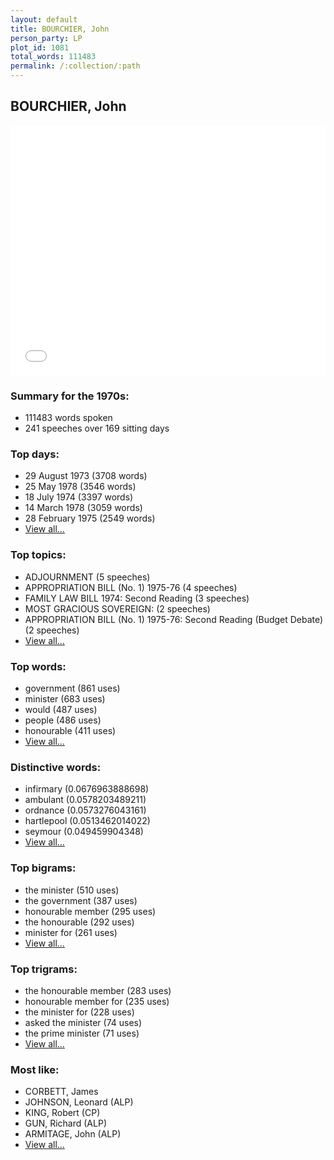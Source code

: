 ```yaml
---
layout: default
title: BOURCHIER, John
person_party: LP
plot_id: 1081
total_words: 111483
permalink: /:collection/:path
---
```


## BOURCHIER, John

<iframe width="100%" height="400" frameborder="0" scrolling="no" src="//plot.ly/~wragge/1081.embed"></iframe>


### Summary for the 1970s:

* 111483 words spoken
* 241 speeches over 169 sitting days


### Top days:

* 29 August 1973 (3708 words)
* 25 May 1978 (3546 words)
* 18 July 1974 (3397 words)
* 14 March 1978 (3059 words)
* 28 February 1975 (2549 words)
* [View all...](days/)


### Top topics:

* ADJOURNMENT (5 speeches)
* APPROPRIATION BILL (No. 1) 1975-76 (4 speeches)
* FAMILY LAW BILL 1974: Second Reading (3 speeches)
* MOST GRACIOUS SOVEREIGN: (2 speeches)
* APPROPRIATION BILL (No. 1) 1975-76: Second Reading (Budget Debate) (2 speeches)
* [View all...](topics/)


### Top words:

* government (861 uses)
* minister (683 uses)
* would (487 uses)
* people (486 uses)
* honourable (411 uses)
* [View all...](words/)


### Distinctive words:

* infirmary (0.0676963888698)
* ambulant (0.0578203489211)
* ordnance (0.0573276043161)
* hartlepool (0.0513462014022)
* seymour (0.049459904348)
* [View all...](sig_words/)


### Top bigrams:

* the minister (510 uses)
* the government (387 uses)
* honourable member (295 uses)
* the honourable (292 uses)
* minister for (261 uses)
* [View all...](bigrams/)


### Top trigrams:

* the honourable member (283 uses)
* honourable member for (235 uses)
* the minister for (228 uses)
* asked the minister (74 uses)
* the prime minister (71 uses)
* [View all...](trigrams/)


### Most like:

* CORBETT, James 
* JOHNSON, Leonard (ALP)
* KING, Robert (CP)
* GUN, Richard (ALP)
* ARMITAGE, John (ALP)
* [View all...](similarities/)
